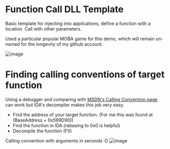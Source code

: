 # Function Call DLL Template

Basic template for injecting into applications, define a function with a location. Call with other parameters.

Used a particular popular MOBA game for this demo, which will remain un-named for the longevity of my github account.


![image](https://user-images.githubusercontent.com/84855585/166400730-5ff74ca5-2acb-47de-b251-88959ad89c20.png)


# Finding calling conventions of target function

Using a debugger and comparing with [MSDN's Calling Convention page](https://docs.microsoft.com/en-us/cpp/cpp/argument-passing-and-naming-conventions?view=msvc-170) can work but IDA's decompiler makes this job very easy.

- Find the address of your target function. (For me this was found at (BaseAddress + 0x599D90))
- Find the function in IDA (rebasing to 0x0 is helpful)
- Decompile the function (F5)

Calling convention with arguments in seconds :D
![image](https://user-images.githubusercontent.com/84855585/166401057-584498ca-94cb-4325-8889-8a1186f0e19e.png)


